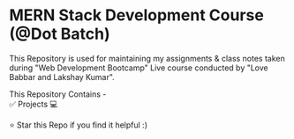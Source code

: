 # MERN Stack Development Course (@Dot Batch)

This Repository is used for maintaining my assignments & class notes taken during "Web Development Bootcamp" Live course conducted by "Love Babbar and Lakshay Kumar".

This Repository Contains - <br />
✅ Projects 💻 <br />

⭐ Star this Repo if you find it helpful :)
